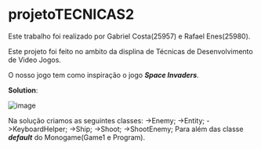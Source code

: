 # projetoTECNICAS2

Este trabalho foi realizado por Gabriel Costa(25957) e Rafael Enes(25980).

Este projeto foi feito no ambito da displina de Técnicas de Desenvolvimento de Video Jogos.

O nosso jogo tem como inspiração o jogo ***Space Invaders***.

**Solution**:

![image](https://github.com/GabrielCosta123/projetoTECNICAS2/assets/120459962/26219475-10e9-4ea7-addd-ac05c51f1a09)


Na solução criamos as seguintes classes: 
->Enemy;
->Entity;
->KeyboardHelper;
->Ship;
->Shoot;
->ShootEnemy;
Para além das classe ***default*** do Monogame(Game1 e Program).
